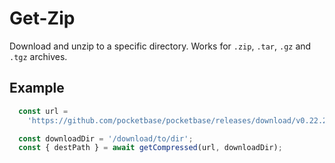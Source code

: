 <!--
 Copyright (c) 2024 Anthony Mugendi
 
 This software is released under the MIT License.
 https://opensource.org/licenses/MIT
-->

# Get-Zip
Download and unzip to a specific directory.
Works for `.zip`, `.tar`, `.gz` and `.tgz` archives.

## Example

```js
  const url =
    'https://github.com/pocketbase/pocketbase/releases/download/v0.22.23/pocketbase_0.22.23_linux_amd64.zip';

  const downloadDir = '/download/to/dir';
  const { destPath } = await getCompressed(url, downloadDir);

```